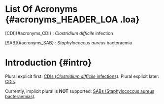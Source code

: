 # List Of Acronyms {#acronyms_HEADER_LOA .loa}

[CDI]{#acronyms_CDI}
:   *Clostridium difficile* infection

[SAB]{#acronyms_SAB}
:   *Staphylococcus aureus* bacteraemia

# Introduction {#intro}

Plural explicit first: [CDIs (*Clostridium difficile* infections)](#acronyms_CDI).
Plural explicit later: [CDIs](#acronyms_CDI).

Currently, implicit plural is **NOT** supported: [SABs (Staphylococcus aureus bacteraemias)](#acronyms_SAB).
